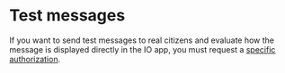 # Test messages

If you want to send test messages to real citizens and evaluate how the message is displayed directly in the IO app, you must request a [specific authorization](../../enabling/test-with-rear-tax-codes.md).